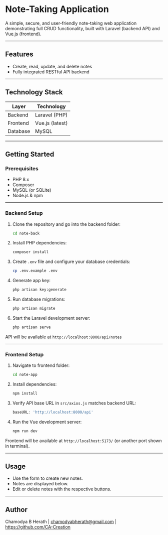 # Note-Taking Application

A simple, secure, and user-friendly note-taking web application demonstrating full CRUD functionality, built with Laravel (backend API) and Vue.js (frontend).

---

## Features

- Create, read, update, and delete notes
- Fully integrated RESTful API backend

---

## Technology Stack

| Layer     | Technology          |
|-----------|---------------------|
| Backend   | Laravel (PHP)       |
| Frontend  | Vue.js (latest)     |
| Database  | MySQL               |

---

## Getting Started

### Prerequisites

- PHP 8.x
- Composer
- MySQL (or SQLite)
- Node.js & npm

---

### Backend Setup

1. Clone the repository and go into the backend folder:
    ```bash
    cd note-back
    ```

2. Install PHP dependencies:
    ```bash
    composer install
    ```

3. Create `.env` file and configure your database credentials:
    ```bash
    cp .env.example .env
    ```

4. Generate app key:
    ```bash
    php artisan key:generate
    ```

5. Run database migrations:
    ```bash
    php artisan migrate
    ```

6. Start the Laravel development server:
    ```bash
    php artisan serve
    ```

API will be available at `http://localhost:8000/api/notes`

---

### Frontend Setup

1. Navigate to frontend folder:
    ```bash
    cd note-app
    ```

2. Install dependencies:
    ```bash
    npm install
    ```

3. Verify API base URL in `src/axios.js` matches backend URL:
    ```js
    baseURL: 'http://localhost:8000/api'
    ```

4. Run the Vue development server:
    ```bash
    npm run dev
    ```

Frontend will be available at `http://localhost:5173/` (or another port shown in terminal).

---

## Usage

- Use the form to create new notes.
- Notes are displayed below.
- Edit or delete notes with the respective buttons.

---

## Author

Chamodya B Herath | chamodyabherath@gmail.com | https://github.com/CA-Creation

